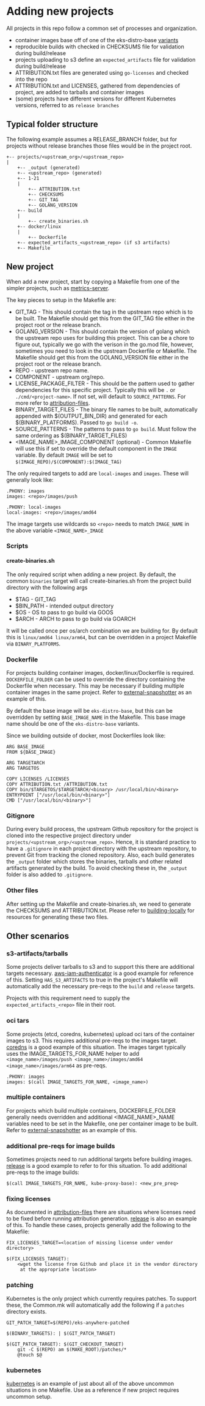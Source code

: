 # Adding new projects

All projects in this repo follow a common set of processes and organization.

* container images base off of one of the eks-distro-base [variants](https://gallery.ecr.aws/eks-distro-build-tooling/)
* reproducible builds with checked in CHECKSUMS file for validation during build/release
* projects uploading to s3 define an `expected_artifacts` file for validation during build/release
* ATTRIBUTION.txt files are generated using `go-licenses` and checked into the repo
* ATTRIBUTION.txt and LICENSES, gathered from dependencies of project, are added to tarballs and container images
* (some) projects have different versions for different Kubernetes versions, referred to as `release branches`

## Typical folder structure

The following example assumes a RELEASE_BRANCH folder, but for projects without release branches those files
would be in the project root.

```
+-- projects/<upstream_org>/<upstream_repo>
|
	+-- _output (generated)
	+-- <upstream_repo> (generated)
	+-- 1-21
	|
		+-- ATTRIBUTION.txt
		+-- CHECKSUMS
		+-- GIT_TAG
		+-- GOLANG_VERSION
	+-- build
	|
		+-- create_binaries.sh
	+-- docker/linux
	|
		+-- Dockerfile
	+-- expected_artifacts_<upstream_repo> (if s3 artifacts)
	+-- Makefile	
```

## New project

When add a new project, start by copying a Makefile from one of the simpler projects, such as [metrics-server](../../projects/kubernetes-sigs/metrics/Makefile).

The key pieces to setup in the Makefile  are:

* GIT_TAG - This should contain the tag in the upstream repo which is to be built. The 
	Makefile should get this from the GIT_TAG file either in the project root or
	the release branch.
* GOLANG_VERSION - This should contain the version of golang which the upstream repo uses for 
	building this project.  This can be a chore to figure out, typically we go with the verison
	in the go.mod file, however, sometimes you need to look in the upstream Dockerfile 
	or Makefile.  The Makefile should get this from the GOLANG_VERSION file either in the project root or the release branch.
* REPO - upstream repo name.
* COMPONENT - upstream org/repo.
* LICENSE_PACKAGE_FILTER - This should be the pattern used to gather dependencies for this
	specific project.  Typically this will be `.` or `./cmd/<project-name>`. If not set, will default to `SOURCE_PATTERNS`.
	For more refer to [attribution-files](attribution-files.md).
* BINARY_TARGET_FILES - The binary file names to be built, automatically appended with $(OUTPUT_BIN_DIR) and generated for each
	$(BINARY_PLATFORMS).  Passed to `go build -o`.
* SOURCE_PATTERNS - The patterns to pass to `go build`.  Must follow the same ordering as $(BINARY_TARGET_FILES)
* <IMAGE_NAME>_IMAGE_COMPONENT (optional) - Common Makefile will use this if set to override the default 
	component in the `IMAGE` variable.  By default `IMAGE` will be set to `$(IMAGE_REPO)/$(COMPONENT):$(IMAGE_TAG)`

The only required targets to add are `local-images` and `images`.  These will generally look like:

```
.PHONY: images
images: <repo>/images/push

.PHONY: local-images
local-images: <repo>/images/amd64
```

The image targets use wildcards so `<repo>` needs to match `IMAGE_NAME` in the above variable `<IMAGE_NAME>_IMAGE`

### Scripts

#### create-binaries.sh 

The only required script when adding a new project.  By default, the common
`binaries` target will call create-binaries.sh from the project build directory with the following args
* $TAG - GIT_TAG 
* $BIN_PATH - intended output directory
* $OS - OS to pass to go build via GOOS
* $ARCH - ARCH to pass to go build via GOARCH

It will be called once per os/arch combination we are building for.  By default this is `linux/amd64 linux/arm64`, but
can be overridden in a project Makefile via `BINARY_PLATFORMS`.

### Dockerfile

For projects building container images, docker/linux/Dockerfile is required. `DOCKERFILE_FOLDER` can be used to override
the directory containing the Dockerfile when necessary. This may be necessary if building multiple container images
in the same project.  Refer to [external-snapshotter](../../projects/kubernetes-csi/external-snapshotter/Makefile) as
an example of this.

By default the base image will be `eks-distro-base`, but this can be overridden by setting `BASE_IMAGE_NAME` in
the Makefile.  This base image name should be one of the `eks-distro-base` variants.

Since we building outside of docker, most Dockerfiles look like:

```
ARG BASE_IMAGE
FROM ${BASE_IMAGE}

ARG TARGETARCH
ARG TARGETOS

COPY LICENSES /LICENSES
COPY ATTRIBUTION.txt /ATTRIBUTION.txt
COPY bin/$TARGETOS/$TARGETARCH/<binary> /usr/local/bin/<binary>
ENTRYPOINT ["/usr/local/bin/<binary>"]
CMD ["/usr/local/bin/<binary>"]
```

### Gitignore

During every build process, the upstream Github repository for the project is cloned into the respective project directory under `projects/<upstream_org>/<upstream_repo>`. Hence, it is standard practice to have a `.gitignore` in each project directory with the upstream repository, to prevent Git from tracking the cloned repository. Also, each build generates the `_output` folder which stores the binaries, tarballs and other related artifacts generated by the build. To avoid checking these in, the `_output` folder is also added to `.gitignore`.

### Other files

After setting up the Makefile and create-binaries.sh, we need to generate the CHECKSUMS and ATTRIBUTION.txt.
Please refer to [building-locally](building-locally.md) for resources for generating these two files.


## Other scenarios

### s3-artifacts/tarballs 

Some projects deliver tarballs to s3 and to support this there are additional targets necessary. [aws-iam-authenticator](../../projects/kubernetes-sigs/aws-iam-authenticator/Makefile)
is a good example for reference of this. Setting `HAS_S3_ARTIFACTS` to true in the project's Makefile
will automatically add the necessary pre-reqs to the `build` and `release` targets.


Projects with this requirement need to supply the `expected_artifacts_<repo>` file in their root.

### oci tars

Some projects (etcd, coredns, kubernetes) upload oci tars of the container images to s3.  This requires additional pre-reqs to
the images target.  [coredns](../../projects/coredns/coredns/Makefile) is a good example of this situation.  The images target
typically uses the IMAGE_TARGETS_FOR_NAME helper to add `<image_name>/images/push <image_name>/images/amd64 <image_name>/images/arm64` as pre-reqs.

```
.PHONY: images
images: $(call IMAGE_TARGETS_FOR_NAME, <image_name>)
```

### multiple containers

For projects which build multiple containers, DOCKERFILE_FOLDER generally needs overridden and additional <IMAGE_NAME>_NAME variables need to be set
in the Makefile, one per container image to be built. Refer to [external-snapshotter](../../projects/kubernetes-csi/external-snapshotter/Makefile) as
an example of this.

### additional pre-reqs for image builds

Sometimes projects need to run additional targets before building images. [release](../../projects/kubernetes/release/Makefile) is a good example to refer
to for this situation. To add additional pre-reqs to the image builds:

```
$(call IMAGE_TARGETS_FOR_NAME, kube-proxy-base): <new_pre_preq>
```

### fixing licenses

As documented in [attribution-files](attribution-files.md) there are situations where licenses need to be fixed before running attribution generation.
[release](../../projects/kubernetes/release/Makefile) is also an example of this. To handle these cases, projects generally add the following to the Makefile:

```
FIX_LICENSES_TARGET=<location of missing license under vendor directory>

$(FIX_LICENSES_TARGET):
	<wget the license from Github and place it in the vendor directory
	 at the appropriate location>
```

### patching

Kubernetes is the only project which currently requires patches. To support these, the Common.mk will automatically add the following
if a `patches` directory exists.

```
GIT_PATCH_TARGET=$(REPO)/eks-anywhere-patched

$(BINARY_TARGETS): | $(GIT_PATCH_TARGET)

$(GIT_PATCH_TARGET): $(GIT_CHECKOUT_TARGET)
	git -C $(REPO) am $(MAKE_ROOT)/patches/*
	@touch $@ 

```


### kubernetes

[kubernetes](../../projects/kubernetes/kubernetes/Makefile) is an example of just about all of the above uncommon situations in one Makefile. Use
as a reference if new project requires uncommon setup.